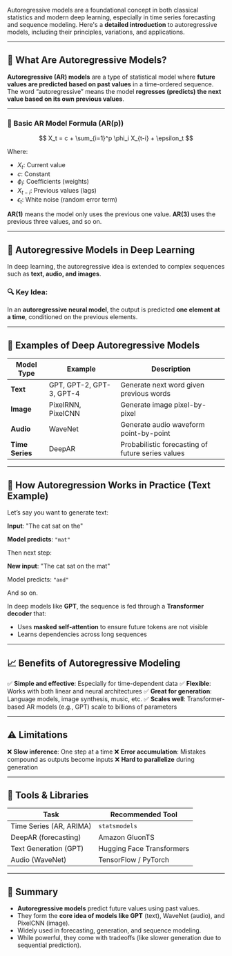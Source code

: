 Autoregressive models are a foundational concept in both classical statistics and modern deep learning, especially in time series forecasting and sequence modeling. Here's a **detailed introduction** to autoregressive models, including their principles, variations, and applications.

---

## 📘 What Are Autoregressive Models?

**Autoregressive (AR) models** are a type of statistical model where **future values are predicted based on past values** in a time-ordered sequence. The word “autoregressive” means the model **regresses (predicts) the next value based on its own previous values**.

---

### 🔢 Basic AR Model Formula (AR(p))

$$
X_t = c + \sum_{i=1}^p \phi_i X_{t-i} + \epsilon_t
$$

Where:

* $X_t$: Current value
* $c$: Constant
* $\phi_i$: Coefficients (weights)
* $X_{t-i}$: Previous values (lags)
* $\epsilon_t$: White noise (random error term)

**AR(1)** means the model only uses the previous one value.
**AR(3)** uses the previous three values, and so on.

---

## 🤖 Autoregressive Models in Deep Learning

In deep learning, the autoregressive idea is extended to complex sequences such as **text, audio, and images**.

### 🔍 Key Idea:

In an **autoregressive neural model**, the output is predicted **one element at a time**, conditioned on the previous elements.

---

## 🧠 Examples of Deep Autoregressive Models

| Model Type      | Example                  | Description                                       |
| --------------- | ------------------------ | ------------------------------------------------- |
| **Text**        | GPT, GPT-2, GPT-3, GPT-4 | Generate next word given previous words           |
| **Image**       | PixelRNN, PixelCNN       | Generate image pixel-by-pixel                     |
| **Audio**       | WaveNet                  | Generate audio waveform point-by-point            |
| **Time Series** | DeepAR                   | Probabilistic forecasting of future series values |

---

## 🔁 How Autoregression Works in Practice (Text Example)

Let’s say you want to generate text:

**Input**: "The cat sat on the"

**Model predicts**: `"mat"`

Then next step:

**New input**: "The cat sat on the mat"

Model predicts: `"and"`

And so on.

In deep models like **GPT**, the sequence is fed through a **Transformer decoder** that:

* Uses **masked self-attention** to ensure future tokens are not visible
* Learns dependencies across long sequences

---

## 📈 Benefits of Autoregressive Modeling

✅ **Simple and effective**: Especially for time-dependent data
✅ **Flexible**: Works with both linear and neural architectures
✅ **Great for generation**: Language models, image synthesis, music, etc.
✅ **Scales well**: Transformer-based AR models (e.g., GPT) scale to billions of parameters

---

## ⚠️ Limitations

❌ **Slow inference**: One step at a time
❌ **Error accumulation**: Mistakes compound as outputs become inputs
❌ **Hard to parallelize** during generation

---

## 🧰 Tools & Libraries

| Task                    | Recommended Tool          |
| ----------------------- | ------------------------- |
| Time Series (AR, ARIMA) | `statsmodels`             |
| DeepAR (forecasting)    | Amazon GluonTS            |
| Text Generation (GPT)   | Hugging Face Transformers |
| Audio (WaveNet)         | TensorFlow / PyTorch      |

---

## 📌 Summary

* **Autoregressive models** predict future values using past values.
* They form the **core idea of models like GPT** (text), WaveNet (audio), and PixelCNN (image).
* Widely used in forecasting, generation, and sequence modeling.
* While powerful, they come with tradeoffs (like slower generation due to sequential prediction).
